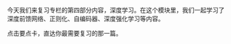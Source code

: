 <p>今天我们来复习专栏的第四部分内容，<span class="orange">深度学习</span>。在这个模块里，我们一起学习了深度前馈网络、正则化、自编码器、深度强化学习等内容。</p>
<p><span class="reference">点击要点卡，直达你最需要复习的那一篇。</span></p>
<p><a href="https://time.geekbang.org/column/article/2656"><img src="https://static001.geekbang.org/resource/image/47/fd/47ee8f04b5cad11d9b3c03ec2b2ccbfd.jpg" alt=""></a></p>
<p><a href="https://time.geekbang.org/column/article/2874"><img src="https://static001.geekbang.org/resource/image/06/c1/069de9897e302f8f9dc372b7459a0ec1.jpg" alt=""></a></p>
<p><a href="https://time.geekbang.org/column/article/2875"><img src="https://static001.geekbang.org/resource/image/9f/2d/9fa7cbe21ce4e114a2712ed2d9508b2d.jpg" alt=""></a></p>
<p><a href="https://time.geekbang.org/column/article/2876"><img src="https://static001.geekbang.org/resource/image/08/5d/0839aae2ab1f3c4bfb630369d843c65d.jpg" alt=""></a></p>
<p><a href="https://time.geekbang.org/column/article/3287"><img src="https://static001.geekbang.org/resource/image/5a/0d/5ae922d7af41c821bb06cb95d10ee50d.jpg" alt=""></a></p>
<p><a href="https://time.geekbang.org/column/article/3429"><img src="https://static001.geekbang.org/resource/image/7c/98/7cfffe5b9642991df0847f3650492d98.jpg" alt=""></a></p>
<p><a href="https://time.geekbang.org/column/article/3223"><img src="https://static001.geekbang.org/resource/image/c3/36/c3ced74533172a1093c23274d3123b36.jpg" alt=""></a></p>
<!-- [[[read_end]]] -->
<p></p>
